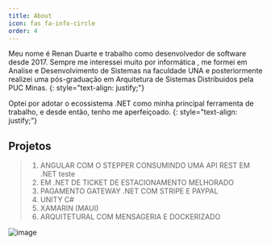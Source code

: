 ```yaml
---
title: About
icon: fas fa-info-circle
order: 4
---
```


Meu nome é Renan Duarte e trabalho como desenvolvedor de software desde 2017. 
Sempre me interessei muito por informática , me formei em Analise e Desenvolvimento de Sistemas na faculdade UNA e posteriormente realizei uma pós-graduação em Arquitetura de Sistemas Distribuidos pela PUC Minas.
{: style="text-align: justify;"}

Optei por adotar o ecossistema .NET como minha principal ferramenta de trabalho, e desde então, tenho me aperfeiçoado.
{: style="text-align: justify;"}

## Projetos

> 1. ANGULAR COM O STEPPER CONSUMINDO UMA API REST EM .NET
  teste
> 2. EM .NET DE TICKET DE ESTACIONAMENTO MELHORADO
> 3. PAGAMENTO GATEWAY .NET COM STRIPE E PAYPAL 
> 4. UNITY C#
> 5. XAMARIN (MAUI)
> 6. ARQUITETURAL COM MENSAGERIA E  DOCKERIZADO

![image](https://user-images.githubusercontent.com/13355599/182938576-6d15f0b7-2125-468b-80ce-99b1577785f4.png)
